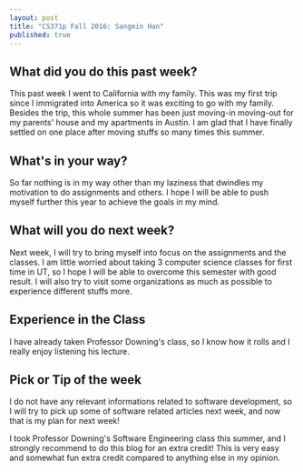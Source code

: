 ```yaml
---
layout: post
title: "CS371p Fall 2016: Sangmin Han"
published: true
---
```

## What did you do this past week?
This past week I went to California with my family. This was my first trip since I immigrated into America so it was exciting to go with my family. Besides the trip, this whole summer has been just moving-in moving-out for my parents' house and my apartments in Austin. I am glad that I have finally settled on one place after moving stuffs so many times this summer.
## What's in your way?
So far nothing is in my way other than my laziness that dwindles my motivation to do assignments and others. I hope I will be able to push myself further this year to achieve the goals in my mind.
    
## What will you do next week?
Next week, I will try to bring myself into focus on the assignments and the classes. I am little worried about taking 3 computer science classes for first time in UT, so I hope I will be able to overcome this semester with good result. I will also try to visit some organizations as much as possible to experience different stuffs more.
        
## Experience in the Class
I have already taken Professor Downing's class, so I know how it rolls and I really enjoy listening his lecture.

## Pick or Tip of the week
I do not have any relevant informations related to software development, so I will try to pick up some of software related articles next week, and now that is my plan for next week!

I took Professor Downing's Software Engineering class this summer, and I strongly recommend to do this blog for an extra credit! This is very easy and somewhat fun extra credit compared to anything else in my opinion.
